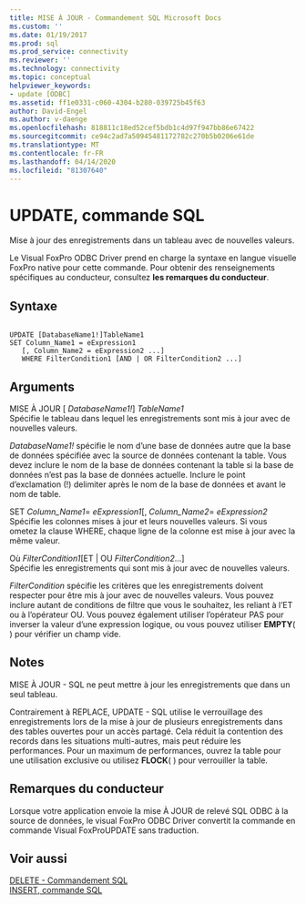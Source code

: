 ```yaml
---
title: MISE À JOUR - Commandement SQL Microsoft Docs
ms.custom: ''
ms.date: 01/19/2017
ms.prod: sql
ms.prod_service: connectivity
ms.reviewer: ''
ms.technology: connectivity
ms.topic: conceptual
helpviewer_keywords:
- update [ODBC]
ms.assetid: ff1e0331-c060-4304-b280-039725b45f63
author: David-Engel
ms.author: v-daenge
ms.openlocfilehash: 818811c18ed52cef5bdb1c4d97f947bb86e67422
ms.sourcegitcommit: ce94c2ad7a50945481172782c270b5b0206e61de
ms.translationtype: MT
ms.contentlocale: fr-FR
ms.lasthandoff: 04/14/2020
ms.locfileid: "81307640"
---
```

# <a name="update---sql-command"></a>UPDATE, commande SQL
Mise à jour des enregistrements dans un tableau avec de nouvelles valeurs.  
  
 Le Visual FoxPro ODBC Driver prend en charge la syntaxe en langue visuelle FoxPro native pour cette commande. Pour obtenir des renseignements spécifiques au conducteur, consultez **les remarques du conducteur**.  
  
## <a name="syntax"></a>Syntaxe  
  
```  
  
UPDATE [DatabaseName1!]TableName1  
SET Column_Name1 = eExpression1  
   [, Column_Name2 = eExpression2 ...]  
   WHERE FilterCondition1 [AND | OR FilterCondition2 ...]  
```  
  
## <a name="arguments"></a>Arguments  
 MISE À JOUR [ *DatabaseName1!*] *TableName1*  
 Spécifie le tableau dans lequel les enregistrements sont mis à jour avec de nouvelles valeurs.  
  
 *DatabaseName1!* spécifie le nom d’une base de données autre que la base de données spécifiée avec la source de données contenant la table. Vous devez inclure le nom de la base de données contenant la table si la base de données n’est pas la base de données actuelle. Inclure le point d’exclamation (!) delimiter après le nom de la base de données et avant le nom de table.  
  
 SET *Column_Name1*= *eExpression1*[, *Column_Name2*= *eExpression2*  
 Spécifie les colonnes mises à jour et leurs nouvelles valeurs. Si vous ometez la clause WHERE, chaque ligne de la colonne est mise à jour avec la même valeur.  
  
 Où *FilterCondition1*[ET &#124; OU *FilterCondition2*...]  
 Spécifie les enregistrements qui sont mis à jour avec de nouvelles valeurs.  
  
 *FilterCondition* spécifie les critères que les enregistrements doivent respecter pour être mis à jour avec de nouvelles valeurs. Vous pouvez inclure autant de conditions de filtre que vous le souhaitez, les reliant à l’ET ou à l’opérateur OU. Vous pouvez également utiliser l’opérateur PAS pour inverser la valeur d’une expression logique, ou vous pouvez utiliser **EMPTY**( ) pour vérifier un champ vide.  
  
## <a name="remarks"></a>Notes  
 MISE À JOUR - SQL ne peut mettre à jour les enregistrements que dans un seul tableau.  
  
 Contrairement à REPLACE, UPDATE - SQL utilise le verrouillage des enregistrements lors de la mise à jour de plusieurs enregistrements dans des tables ouvertes pour un accès partagé. Cela réduit la contention des records dans les situations multi-autres, mais peut réduire les performances. Pour un maximum de performances, ouvrez la table pour une utilisation exclusive ou utilisez **FLOCK**( ) pour verrouiller la table.  
  
## <a name="driver-remarks"></a>Remarques du conducteur  
 Lorsque votre application envoie la mise À JOUR de relevé SQL ODBC à la source de données, le visual FoxPro ODBC Driver convertit la commande en commande Visual FoxProUPDATE sans traduction.  
  
## <a name="see-also"></a>Voir aussi  
 [DELETE - Commandement SQL](../../odbc/microsoft/delete-sql-command.md)   
 [INSERT, commande SQL](../../odbc/microsoft/insert-sql-command.md)
